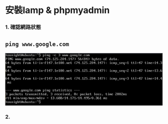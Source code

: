 
# **安裝lamp & phpmyadmin**


### 1. 確認網路狀態


## ```ping www.google.com```


![](擷圖_2015-12-09_190349.png)


### 2. 


